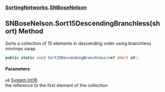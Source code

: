 ### [SortingNetworks](SortingNetworks.md 'SortingNetworks').[SNBoseNelson](SortingNetworks_SNBoseNelson.md 'SortingNetworks.SNBoseNelson')
## SNBoseNelson.Sort15DescendingBranchless(short) Method
Sorts a collection of 15 elements in descending order using branchless min/max swap.  
```csharp
public static void Sort15DescendingBranchless(ref short p0);
```
#### Parameters
<a name='SortingNetworks_SNBoseNelson_Sort15DescendingBranchless(short)_p0'></a>
`p0` [System.Int16](https://docs.microsoft.com/en-us/dotnet/api/System.Int16 'System.Int16')  
the reference to the first element of the collection
  
